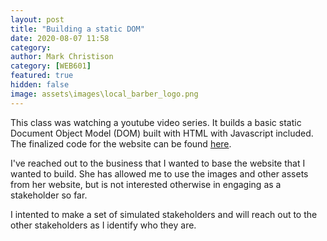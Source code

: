 ```yaml
---
layout: post
title: "Building a static DOM"
date: 2020-08-07 11:58
category: 
author: Mark Christison
category: [WEB601]
featured: true 
hidden: false
image: assets\images\local_barber_logo.png
---
```


This class was watching a youtube video series. It builds a basic static Document Object Model (DOM) built with HTML with Javascript included. The finalized code for the website can be found [here](https://github.com/iamshaunjp/JavaScript-DOM-Tutorial/tree/lesson-18).

I've reached out to the business that I wanted to base the website that I wanted to build. She has allowed me to use the images and other assets from her website, but is not interested otherwise in engaging as a stakeholder so far.

I intented to make a set of simulated stakeholders and will reach out to the other stakeholders as I identify who they are.
